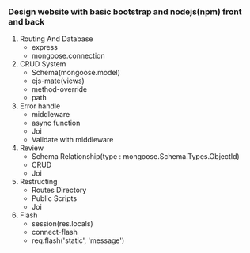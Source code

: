 <h3>Design website with basic bootstrap and nodejs(npm) front and back</h3>
<ol>
    <li> Routing And Database
      <ul>
        <li>express</li>
        <li>mongoose.connection</li>
      </ul>
    </li>
    <li> CRUD System 
      <ul>
        <li>Schema(mongoose.model)</li>
        <li>ejs-mate(views)</li>
        <li>method-override</li>
        <li>path</li>
      </ul>
    </li>
    <li> Error handle
      <ul>
        <li>middleware</li>
        <li>async function</li>
        <li>Joi</li>
        <li>Validate with middleware</li>
      </ul>
    </li>
    <li> Review
      <ul>
        <li>Schema Relationship(type : mongoose.Schema.Types.ObjectId)</li>
        <li>CRUD</li>
        <li>Joi</li>
      </ul>
    </li>
    <li> Restructing
      <ul>
        <li>Routes Directory</li>
        <li>Public Scripts</li>
        <li>Joi</li>
      </ul>
    </li>
    <li> Flash
      <ul>
        <li>session(res.locals)</li>
        <li>connect-flash</li>
        <li>req.flash('static', 'message')</li>
      </ul>
    </li>
</ol>
